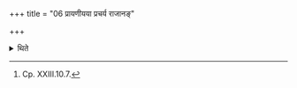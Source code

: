 +++
title = "06 प्रायणीयया प्रचर्य राजानङ्"

+++

<details><summary>थिते</summary>

6. Having performed the Prāyaṇīya-offering and purchased the Soma and tied it, they keep (preserve) it.[^1]   

[^1]: Cp. XXIII.10.7. 
</details>
